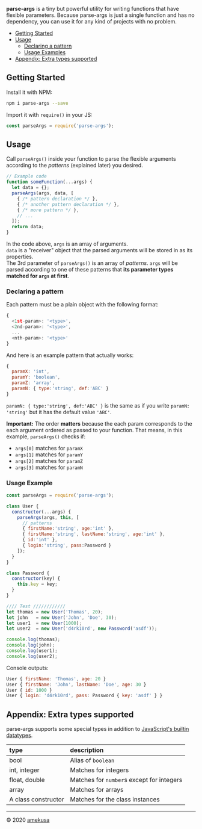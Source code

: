 **parse-args** is a tiny but powerful utility for writing functions that have flexible parameters.
Because parse-args is just a single function and has no dependency, you can use it for any kind of projects with no problem.

- [Getting Started](#getting-started)
- [Usage](#usage)
  - [Declaring a pattern](#declaring-a-pattern)
  - [Usage Examples](#usage-examples)
- [Appendix: Extra types supported](#appendix-extra-types-supported)

## Getting Started

Install it with NPM:
```sh
npm i parse-args --save
```

Import it with `require()` in your JS:
```js
const parseArgs = require('parse-args');
```

## Usage
Call `parseArgs()` inside your function to parse the flexible arguments according to the *patterns* (explained later) you desired.

```js
// Example code
function someFunction(...args) {
  let data = {};
  parseArgs(args, data, [
    { /* pattern declaration */ },
    { /* another pattern declaration */ },
    { /* more pattern */ },
    // ...
  ]);
  return data;
}
```
In the code above, `args` is an array of arguments.  
`data` is a "receiver" object that the parsed arguments will be stored in as its properties.  
The 3rd parameter of `parseArgs()` is an array of *patterns*.
`args` will be parsed according to one of these patterns that **its parameter types matched for `args` at first**.

### Declaring a pattern
Each pattern must be a plain object with the following format:
```js
{
  <1st-param>: '<type>',
  <2nd-param>: '<type>',
  ...
  <nth-param>: '<type>'
}
```

And here is an example pattern that actually works:
```js
{
  paramX: 'int',
  paramY: 'boolean',
  paramZ: 'array',
  paramN: { type:'string', def:'ABC' }
}
```
`paramN: { type:'string', def:'ABC' }` is the same as if you write `paramN: 'string'` but it has the default value `'ABC'`.

**Important:** The order **matters** because the each param corresponds to the each argument ordered as passed to your function.
That means, in this example, `parseArgs()` checks if:
- `args[0]` matches for `paramX`
- `args[1]` matches for `paramY`
- `args[2]` matches for `paramZ`
- `args[3]` matches for `paramN`

### Usage Example
```js
const parseArgs = require('parse-args');

class User {
  constructor(...args) {
    parseArgs(args, this, [
      // patterns
      { firstName:'string', age:'int' },
      { firstName:'string', lastName:'string', age:'int' },
      { id:'int' },
      { login:'string', pass:Password }
    ]);
  }
}

class Password {
  constructor(key) {
    this.key = key;
  }
}

//// Test ////////////
let thomas = new User('Thomas', 20);
let john   = new User('John', 'Doe', 30);
let user1  = new User(1000);
let user2  = new User('d4rk10rd', new Password('asdf'));

console.log(thomas);
console.log(john);
console.log(user1);
console.log(user2);

```
Console outputs:
```js
User { firstName: 'Thomas', age: 20 }
User { firstName: 'John', lastName: 'Doe', age: 30 }
User { id: 1000 }
User { login: 'd4rk10rd', pass: Password { key: 'asdf' } }
```

## Appendix: Extra types supported
parse-args supports some special types in addition to [JavaScript's builtin datatypes](https://developer.mozilla.org/en-US/docs/Web/JavaScript/Data_structures).

| type | description |
|:-----|:------------|
| bool | Alias of `boolean` |
| int, integer | Matches for integers |
| float, double | Matches for `number`s except for integers |
| array | Matches for arrays |
| A class constructor | Matches for the class instances |

---

&copy; 2020 [amekusa](https://amekusa.com)
